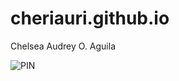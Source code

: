 # cheriauri.github.io
Chelsea Audrey O. Aguila

![PIN](https://i.pinimg.com/564x/30/af/d0/30afd02d3637f862638cd9897342ae34.jpg)

